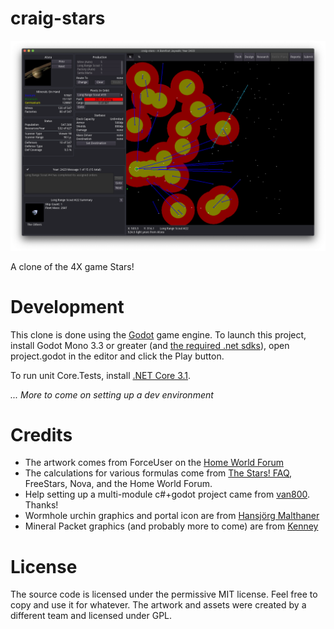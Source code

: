 # craig-stars

![screenshot](docs/screenshots/screenshot3.png)

A clone of the 4X game Stars!

# Development

This clone is done using the [Godot](https://godotengine.org) game engine. To launch this project, install Godot Mono 3.3 or greater (and [the required .net sdks](https://docs.godotengine.org/en/stable/getting_started/scripting/c_sharp/c_sharp_basics.html?highlight=mono#setting-up-c-for-godot)), open project.godot in the editor and click the Play button.

To run unit Core.Tests, install [.NET Core 3.1](https://dotnet.microsoft.com/download).

_... More to come on setting up a dev environment_

# Credits

-   The artwork comes from ForceUser on the [Home World Forum](https://starsautohost.org/sahforum2/index.php?t=index&rid=479)
-   The calculations for various formulas come from [The Stars! FAQ](http://starsfaq.com), FreeStars, Nova, and the Home World Forum.
-   Help setting up a multi-module c#+godot project came from [van800](https://github.com/van800/godot-demo-projects/tree/nunit/mono). Thanks!
-   Wormhole urchin graphics and portal icon are from [Hansjörg Malthaner](http://opengameart.org/users/varkalandar)
-   Mineral Packet graphics (and probably more to come) are from [Kenney](https://www.kenney.nl/)

# License

The source code is licensed under the permissive MIT license. Feel free to copy and use it for whatever. The artwork and assets were created by a different team and licensed under GPL.
